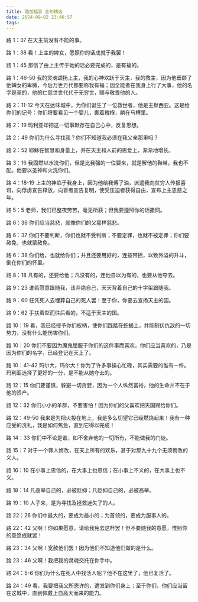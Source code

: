 ```yaml
---
title: 路加福音 金句精选
date: 2024-09-02 23:46:57
tags:
---
```


路 1：37 在天主前没有不能的事。

路 1：38 看！上主的婢女，愿照你的话成就于我罢！

路 1：45 那信了由上主传于她的话必要完成的，是有福的。

路 1：46-50 我的灵魂颂扬上主，我的心神欢跃于天主，我的救主，因为他垂顾了他婢女的卑微，今后万世万代都要称我有福；因全能者在我身上行了大事，他的名字是圣的，他的仁慈世世代代于无穷世，赐与敬畏他的人。

路 2：11-12 今天在达味城中，为你们诞生了一位救世者，他是主默西亚。这是给你们的记号：你们将要看见一个婴儿，裹着襁褓，躺在马槽里。
<!-- more -->
路 2：19 玛利亚却把这一切事默存在自己心中，反复思想。

路 2：49 你们为什么寻找我？你们不知道我必须在我父亲那里吗？

路 2：52 耶稣在智慧和身量上，并在天主和人前的恩爱上，渐渐地增长。

路 3：16 我固然以水洗你们，但是比我强的一位要来，就是解他的鞋带，我也不配。他要以圣神和火洗你们。

路 4：18-19 上主的神临于我身上，因为他给我傅了油，派遣我向贫穷人传报喜讯，向俘虏宣告释放，向盲者宣告复明，使受压迫者获得自由，宣布上主恩慈之年。

路 5：5 老师，我们已整夜劳苦，毫无所获；但我要遵照你的话撒网。

路 6：36 你们应当慈悲，就像你们的父那样慈悲。

路 6：37 你们不要判断，你们也就不受判断；不要定罪，也就不被定罪；你们要赦免，也就蒙赦免。

路 6：38 你们给，也就给你们；并且还要用好的，连按带摇，以致外溢的升斗，倒在你们的怀里。

路 8：18 凡有的，还要给他；凡没有的，连他自以为有的，也要从他夺去。

路 9：23 谁若愿意跟随我，该弃绝自己，天天背着自己的十字架跟随我。

路 9：60 任凭死人去埋葬自己的死人罢！至于你，你要去宣扬天主的国。

路 9：62 手扶着犁而往后看的，不适于天主的国。

路 10：19 看，我已经授予你们权柄，使你们践踏在蛇蝎上，并能制伏仇敌的一切势力，没有什么能伤害你们。

路 10：20 你们不要因为魔鬼屈服于你们的这件事而喜欢，你们应当喜欢的，乃是因为你们的名字，已经登记在天上了。

路 10：41-42 玛尔大，玛尔大！你为了许多事操心忙碌，其实需要的惟有一件。玛利亚选择了更好的一分，是不能从她夺去的。

路 12：15 你们要谨慎，躲避一切贪婪，因为一个人纵然富裕，他的生命并不在于他的资产。

路 12：32 你们小小的羊群，不要害怕！因为你们的父喜欢把天国赐给你们。

路 12：49-50 我来是为把火投在地上，我是多么切望它已经燃烧起来！我有一种应受的洗礼，我是如何焦急，直到它得以完成！

路 14：33 你们中不论是谁，如不舍弃他的一切所有，不能做我的门徒。

路 15：7 对于一个罪人悔改，在天上所有的欢乐，甚于对那九十九个无须悔改的义人。

路 16：10 在小事上忠信的，在大事上也忠信；在小事上不义的，在大事上也不义。

路 18：14 凡高举自己的，必被贬抑；凡贬抑自己的，必被高举。

路 19：10 人子来，是为寻找及拯救迷失了的人。

路 22：26 你们中最大的，要成为最小的；为首领的，要成为服事人的。

路 22：42 父啊！你如果愿意，请给我免去这杯罢！但不要随我的意愿，惟照你的意愿成就罢！

路 23：34 父啊！宽赦他们罢！因为他们不知道他们做的是什么。

路 23：46 父啊！我把我的灵魂交托在你手中。

路 24：5-6 你们为什么在死人中找活人呢？他不在这里了，他已复活了。

路 24：49 看，我要把我父所恩许的，遣发到你们身上；至于你们，你们应当留在这城中，直到佩戴上自高天而来的能力。